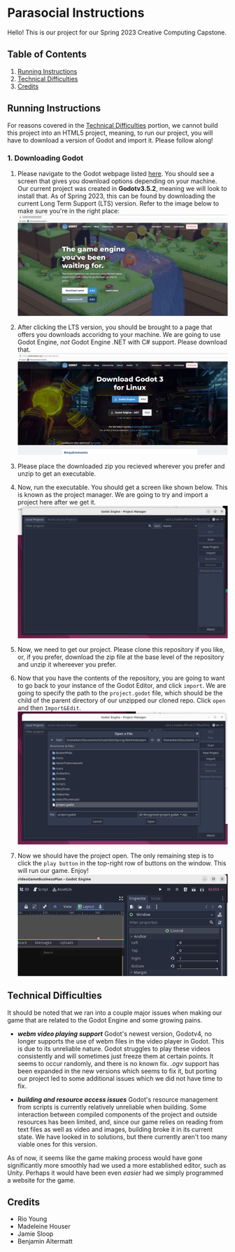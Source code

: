 # Parasocial Instructions

Hello! This is our project for our Spring 2023 Creative Computing Capstone.

## Table of Contents
1. [Running Instructions](#running-instructions)
2. [Technical Difficulties](#technical-difficulties)
3. [Credits](#credits)

## Running Instructions
For reasons covered in the [Technical Difficulties](#technical-difficulties) portion, we cannot build this project into an HTML5 project, meaning, to run our project, you will have to download a version of Godot and import it. Please follow along!

### 1. Downloading Godot
1. Please navigate to the Godot webpage listed [here](https://godotengine.org/). You should see a screen that gives you download options depending on your machine. Our current project was created in **Godotv3.5.2**, meaning we will look to install that. As of Spring 2023, this can be found by downloading the current Long Term Support (LTS) version. Refer to the image below to make sure you're in the right place:
![Godot Engine Website Homescreen. There's a Latest and LTS option for engines](./godot_engine_homescreen.png)

2. After clicking the LTS version, you should be brought to a page that offers you downloads accoridng to your machine. We are going to use Godot Engine, *not* Godot Engine .NET with C# support. Please download that. 
![Options for downloads. We want the first option from the top.](./download_options.png)

3. Please place the downloaded zip you recieved wherever you prefer and unzip to get an executable.

4. Now, run the executable. You should get a screen like shown below. This is known as the project manager. We are going to try and import a project here after we get it.
![This is a blank project manager screen.](./project_manager.png)

5. Now, we need to get our project. Please clone this repository if you like, or, if you prefer, download the zip file at the base level of the repository and unzip it whereever you prefer.

6. Now that you have the contents of the repository, you are going to want to go back to your instance of the Godot Editor, and click `import`. We are going to specify the path to the `project.godot` file, which should be the child of the parent directory of our unzipped our cloned repo. Click `open` and then `Import&Edit`.
![This is what it should look like when importing a project into Godot](./import.png)

7. Now we should have the project open. The only remaining step is to click the `play button` in the top-right row of buttons on the window. This will run our game. Enjoy!
![This is the top right screen of the editor with a play button](./play.png)




## Technical Difficulties
It should be noted that we ran into a couple major issues when making our game that are related to the Godot Engine and some growing pains.

- ***webm video playing support***
Godot's newest version, Godotv4, no longer supports the use of webm files in the video player in Godot. This is due to its unreliable nature. Godot struggles to play these videos consistently and will sometimes just freeze them at certain points. It seems to occur randomly, and there is no known fix. *.ogv* support has been expanded in the new versions which seems to fix it, but porting our project led to some additional issues which we did not have time to fix.

- ***building and resource access issues***
Godot's resource management from scripts is currently relatively unreliable when building. Some interaction between compiled components of the project and outside resources has been limited, and, since our game relies on reading from text files as well as video and images, building broke it in its current state. We have looked in to solutions, but there currently aren't too many viable ones for this version.

As of now, it seems like the game making process would have gone significantly more smoothly had we used a more established editor, such as Unity. Perhaps it would have been even *easier* had we simply programmed a website for the game.

## Credits
- Rio Young
- Madeleine Houser
- Jamie Sloop
- Benjamin Altermatt

